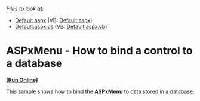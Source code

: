 <!-- default file list -->
*Files to look at*:

* [Default.aspx](./CS/WebSite/Default.aspx) (VB: [Default.aspx](./VB/WebSite/Default.aspx))
* [Default.aspx.cs](./CS/WebSite/Default.aspx.cs) (VB: [Default.aspx.vb](./VB/WebSite/Default.aspx.vb))
<!-- default file list end -->
# ASPxMenu - How to bind a control to a database
<!-- run online -->
**[[Run Online]](https://codecentral.devexpress.com/e49/)**
<!-- run online end -->


<p>This sample shows how to bind the <strong>ASPxMenu</strong> to data stored in a database.</p>

<br/>


